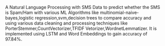 A Natural Language Processing with SMS Data to predict whether the SMS is Spam/Ham with various ML Algorithms like multinomial-naive-bayes,logistic regression,svm,decision trees to compare accuracy and using various data cleaning and processing techniques like PorterStemmer,CountVectorizer,TFIDF Vetorizer,WordnetLemmatizer. It is implemented using LSTM and Word Embeddings to gain accuracy of 97.84%.
